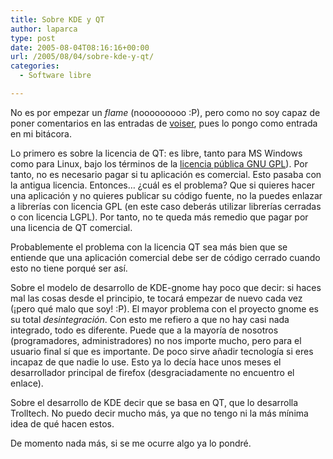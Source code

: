 ```yaml
---
title: Sobre KDE y QT
author: laparca
type: post
date: 2005-08-04T08:16:16+00:00
url: /2005/08/04/sobre-kde-y-qt/
categories:
  - Software libre

---
```

No es por empezar un _flame_ (nooooooooo :P), pero como no soy capaz de poner comentarios en las entradas de [voiser][1], pues lo pongo como entrada en mi bitácora.

Lo primero es sobre la licencia de QT: es libre, tanto para MS Windows como para Linux, bajo los términos de la [licencia pública GNU GPL][2]). Por tanto, no es necesario pagar si tu aplicación es comercial. Esto pasaba con la antigua licencia. Entonces&#8230; ¿cuál es el problema? Que si quieres hacer una aplicación y no quieres publicar su código fuente, no la puedes enlazar a librerías con licencia GPL (en este caso deberás utilizar librerías cerradas o con licencia LGPL). Por tanto, no te queda más remedio que pagar por una licencia de QT comercial.

Probablemente el problema con la licencia QT sea más bien que se entiende que una aplicación comercial debe ser de código cerrado cuando esto no tiene porqué ser así.

Sobre el modelo de desarrollo de KDE-gnome hay poco que decir: si haces mal las cosas desde el principio, te tocará empezar de nuevo cada vez (¡pero qué malo que soy! :P). El mayor problema con el proyecto gnome es su total _desintegración_. Con esto me refiero a que no hay casi nada integrado, todo es diferente. Puede que a la mayoría de nosotros (programadores, administradores) no nos importe mucho, pero para el usuario final sí que es importante. De poco sirve añadir tecnología si eres incapaz de que nadie lo use. Esto ya lo decía hace unos meses el desarrollador principal de firefox (desgraciadamente no encuentro el enlace).

Sobre el desarrollo de KDE decir que se basa en QT, que lo desarrolla Trolltech. No puedo decir mucho más, ya que no tengo ni la más mínima idea de qué hacen estos.

De momento nada más, si se me ocurre algo ya lo pondré.

 [1]: http://ebro.gul.uc3m.es/~voiser/
 [2]: http://www.gnu.org/licenses/gpl.html
